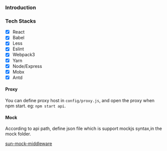 ### Introduction


### Tech Stacks

- [x] React
- [x] Babel
- [x] Less
- [x] Eslint
- [x] Webpack3
- [x] Yarn
- [x] Node/Express
- [x] Mobx
- [x] Antd

#### Proxy
You can define proxy host in `config/proxy.js`, and open the proxy when npm start. eg: `npm start api`.
#### Mock
According to api path, define json file which is support mockjs syntax,in the mock folder.

[sun-mock-middleware](https://github.com/sunyongjian/sun-mock-middleware)

